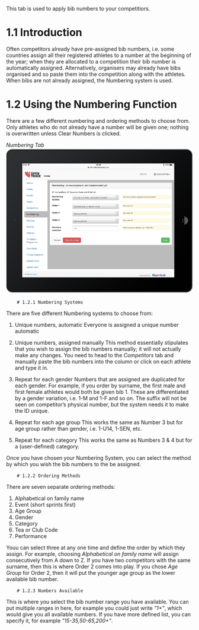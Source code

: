 <!-- TITLE: Training Manual - Numbering Tab -->

This tab is used to apply bib numbers to your competitiors.

# 1.1 Introduction
Often competitors already have pre-assigned bib numbers, i.e. some countries assign all their registered athletes to a number at the beginning of the year; when they are allocated to a competition their bib number is automatically assigned. Alternatively, organisers may already have bibs organised and so paste them into the competition along with the athletes. When bibs are not already assigned, the Numbering system is used. 

# 1.2 Using the Numbering Function
There are a few different numbering and ordering methods to choose from. Only athletes who do not already have a number will be given one; nothing is overwritten unless Clear Numbers is clicked.

*Numbering Tab*
![Numbering Tab](/uploads/numbering/numbering-tab.png "Numbering Tab")

		# 1.2.1 Numbering Systems

There are five different Numbering systems to choose from:

1. Unique numbers, automatic
	Everyone is assigned a unique number automatic
	
2. Unique numbers, assigned manually
	This method essentially stipulates that you wish to assign the bib numbers manually; it will not actually make any changes. You need to head to the *Competitors* tab and manually paste the bib numbers into the column or click on each athlete and type it in.
	
3. Repeat for each gender
	Numbers that are assigned are duplicated for each gender. For example, if you order by surname, the first male and first female athletes would both be given bib 1. These are differentiated by a gender variation, i.e. 1-M and 1-F and so on. The suffix will not be seen on competitor’s physical number, but the system needs it to make the ID unique.
	
4. Repeat for each age group
	This works the same as Number 3 but for age group rather than gender, i.e. 1-U14, 1-SEN, etc. 
	
5. Repeat for each category
	This works the same as Numbers 3 & 4 but for a (user-defined) category. 

Once you have chosen your Numbering System, you can select the method by which you wish the bib numbers to the be assigned. 

		# 1.2.2 Ordering Methods

 There are seven separate ordering methods:

1) Alphabetical on family name 
2) Event (short sprints first)
3) Age Group
4) Gender
5) Category
6) Tea or Club Code
7) Performance

Youu can select three at any one time and define the order by which they assign. For example, choosing *Alphabetical on family name* will assign consecutively from A down to Z. If you have two competitors with the same surname, then this is where Order 2 comes into play. If you chose *Age Group* for Order 2, then it will put the younger age group as the lower available bib number. 

		# 1.2.3 Numbers Available

This is where you select the bib number range you have available. You can put multiple ranges in here, for example you could just write *"1+"*, which would give you all available numbers. If you have more defined list, you can specify it, for example *"15-35,50-65,200+"*.

